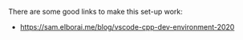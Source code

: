 There are some good links to make this set-up work:
- https://sam.elborai.me/blog/vscode-cpp-dev-environment-2020